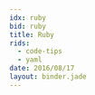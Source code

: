 ```yaml
---
idx: ruby
bid: ruby
title: Ruby
rids:
  - code-tips
  - yaml
date: 2016/08/17
layout: binder.jade
---
```

